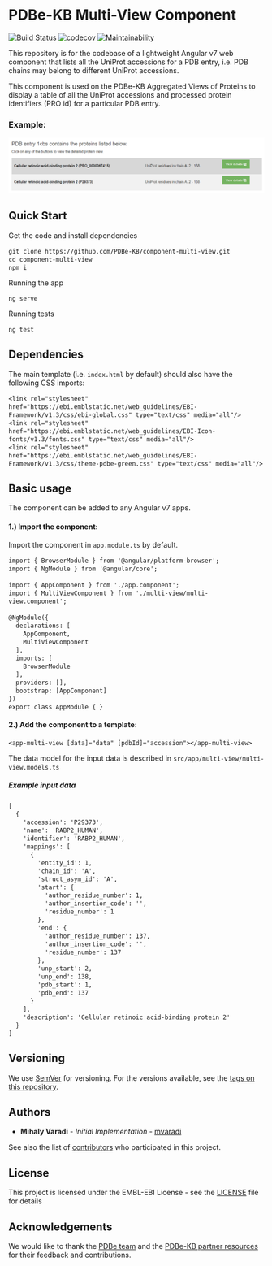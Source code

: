 PDBe-KB Multi-View Component
=

[![Build Status](https://www.travis-ci.com/PDBe-KB/component-multi-view.svg?branch=main)](https://www.travis-ci.com/PDBe-KB/component-multi-view)
[![codecov](https://codecov.io/gh/PDBe-KB/component-multi-view/branch/main/graph/badge.svg?token=XYSKQV18FH)](https://codecov.io/gh/PDBe-KB/component-multi-view)
[![Maintainability](https://api.codeclimate.com/v1/badges/1852ac5538a63c058263/maintainability)](https://codeclimate.com/github/PDBe-KB/component-multi-view/maintainability)

This repository is for the codebase of a lightweight Angular v7 web component that lists all the UniProt accessions for a PDB entry, i.e. PDB chains may belong to different UniProt accessions. 

This component is used on the PDBe-KB Aggregated Views of Proteins to display a table of all the UniProt accessions and processed protein identifiers (PRO id) for a particular PDB entry.

### Example:

<img src="https://raw.githubusercontent.com/PDBe-KB/component-multi-view/main/pdbe-kb-multi-view.png">

## Quick Start

Get the code and install dependencies
```
git clone https://github.com/PDBe-KB/component-multi-view.git
cd component-multi-view
npm i
```

Running the app
```
ng serve
```

Running tests
```
ng test
```

## Dependencies

The main template (i.e. `index.html` by default) should also have the following CSS imports:
```angular2html
<link rel="stylesheet" href="https://ebi.emblstatic.net/web_guidelines/EBI-Framework/v1.3/css/ebi-global.css" type="text/css" media="all"/>
<link rel="stylesheet" href="https://ebi.emblstatic.net/web_guidelines/EBI-Icon-fonts/v1.3/fonts.css" type="text/css" media="all"/>
<link rel="stylesheet" href="https://ebi.emblstatic.net/web_guidelines/EBI-Framework/v1.3/css/theme-pdbe-green.css" type="text/css" media="all"/>
```

## Basic usage

The component can be added to any Angular v7 apps.

#### 1.) Import the component:

Import the component in `app.module.ts` by default.
```
import { BrowserModule } from '@angular/platform-browser';
import { NgModule } from '@angular/core';

import { AppComponent } from './app.component';
import { MultiViewComponent } from './multi-view/multi-view.component';

@NgModule({
  declarations: [
    AppComponent,
    MultiViewComponent
  ],
  imports: [
    BrowserModule
  ],
  providers: [],
  bootstrap: [AppComponent]
})
export class AppModule { }
```

#### 2.) Add the component to a template:
```angular2html
<app-multi-view [data]="data" [pdbId]="accession"></app-multi-view>
```

The data model for the input data is described in 
`src/app/multi-view/multi-view.models.ts`

##### Example input data

```angular2html
[
  {
    'accession': 'P29373',
    'name': 'RABP2_HUMAN',
    'identifier': 'RABP2_HUMAN',
    'mappings': [
      {
        'entity_id': 1,
        'chain_id': 'A',
        'struct_asym_id': 'A',
        'start': {
          'author_residue_number': 1,
          'author_insertion_code': '',
          'residue_number': 1
        },
        'end': {
          'author_residue_number': 137,
          'author_insertion_code': '',
          'residue_number': 137
        },
        'unp_start': 2,
        'unp_end': 138,
        'pdb_start': 1,
        'pdb_end': 137
      }
    ],
    'description': 'Cellular retinoic acid-binding protein 2'
  }
]
```

## Versioning

We use [SemVer](http://semver.org/) for versioning. For the versions available, see the [tags on this repository](https://github.com/PDBe-KB/component-multi-view/tags).

## Authors

* **Mihaly Varadi** - *Initial Implementation* - [mvaradi](https://github.com/mvaradi)

See also the list of [contributors](https://github.com/PDBe-KB/component-multi-view/contributors) who participated in this project.

## License

This project is licensed under the EMBL-EBI License - see the [LICENSE](LICENSE) file for details

## Acknowledgements

We would like to thank the [PDBe team](https://www.pdbe.org) and the [PDBe-KB partner resources](https://github.com/PDBe-KB/pdbe-kb-manual/wiki/PDBe-KB-Annotations) for their feedback and contributions.
